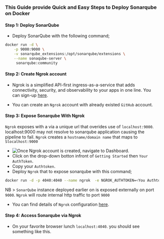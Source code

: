 ###  This Guide provide Quick and Easy Steps to Deploy Sonarqube on Docker 

#### **Step 1: Deploy SonarQube**

- Deploy SonarQube with the following command;

```bash
docker run -d \
    -p 9000:9000 \
    -v sonarqube_extensions:/opt/sonarqube/extensions \
    --name sonaqube-server \
     sonarqube:community
```
#### **Step 2: Create Ngrok account**

- Ngrok is a simplified API-first ingress-as-a-service that adds connectivity, security, and observability to your apps in one line. You can sign-up [here](https://ngrok.com/product#:~:text=ngrok%20is%20a%20simplified%20API,Sign%20up%20for%20free).

- You can create an `Ngrok` account with already existed `GitHub` account. 

#### **Step 3: Expose Sonarqube With Ngrok**

`Ngrok` exposes with a via a unique url that overides use of `localhost:9000`. localhost:9000 may not resolve to sonarqube application causing the pipeline to fail. `Ngrok` creates a `hostname/domain name` that maps to `Slocalhost:9000`

- ![Once `Ngrok` account is created, navigate to Dashboard.](url "ngrok-dasboard.png")
- Click on the  drop-down botton infront of `Getting Started` then `Your AuthToken`.
- Copy your `Authtoken`.
- Deploy `Ngrok` that to expose sonarqube with this command;

```bash
docker run -d -p 4040:4040 --name ngrok  -e NGROK_AUTHTOKEN=<You Authtoken here> ngrok/ngrok:latest http host.docker.internal:9000
```
NB >
 `SonarQube` instance deployed earlier on is exposed externally on port `9000`. `Ngrok` will route internal http traffic to port `9000`

- You can find details of `Ngrok` configuration [here](https://ngrok.com/docs/using-ngrok-with/docker/).

#### **Step 4: Access Sonarqube via Ngrok**

- On your favorite browser lunch `localhost:4040`. you should see something like this.


